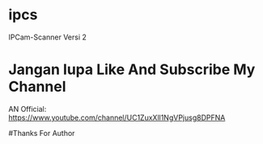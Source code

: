 # ipcs
IPCam-Scanner Versi 2

# Jangan lupa Like And Subscribe My Channel
AN Official: https://www.youtube.com/channel/UC1ZuxXll1NgVPjusg8DPFNA

#Thanks For Author
